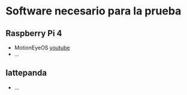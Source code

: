 # Software necesario para la prueba
## Raspberry Pi 4
* MotionEyeOS [youtube](https://www.youtube.com/watch?v=8YUM7jio6dk)
* ...
## lattepanda
* ...

